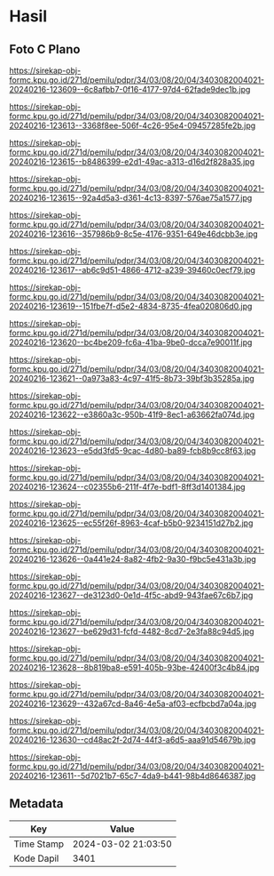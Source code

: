 # Hasil

## Foto C Plano

https://sirekap-obj-formc.kpu.go.id/271d/pemilu/pdpr/34/03/08/20/04/3403082004021-20240216-123609--6c8afbb7-0f16-4177-97d4-62fade9dec1b.jpg

https://sirekap-obj-formc.kpu.go.id/271d/pemilu/pdpr/34/03/08/20/04/3403082004021-20240216-123613--3368f8ee-506f-4c26-95e4-09457285fe2b.jpg

https://sirekap-obj-formc.kpu.go.id/271d/pemilu/pdpr/34/03/08/20/04/3403082004021-20240216-123615--b8486399-e2d1-49ac-a313-d16d2f828a35.jpg

https://sirekap-obj-formc.kpu.go.id/271d/pemilu/pdpr/34/03/08/20/04/3403082004021-20240216-123615--92a4d5a3-d361-4c13-8397-576ae75a1577.jpg

https://sirekap-obj-formc.kpu.go.id/271d/pemilu/pdpr/34/03/08/20/04/3403082004021-20240216-123616--357986b9-8c5e-4176-9351-649e46dcbb3e.jpg

https://sirekap-obj-formc.kpu.go.id/271d/pemilu/pdpr/34/03/08/20/04/3403082004021-20240216-123617--ab6c9d51-4866-4712-a239-39460c0ecf79.jpg

https://sirekap-obj-formc.kpu.go.id/271d/pemilu/pdpr/34/03/08/20/04/3403082004021-20240216-123619--151fbe7f-d5e2-4834-8735-4fea020806d0.jpg

https://sirekap-obj-formc.kpu.go.id/271d/pemilu/pdpr/34/03/08/20/04/3403082004021-20240216-123620--bc4be209-fc6a-41ba-9be0-dcca7e90011f.jpg

https://sirekap-obj-formc.kpu.go.id/271d/pemilu/pdpr/34/03/08/20/04/3403082004021-20240216-123621--0a973a83-4c97-41f5-8b73-39bf3b35285a.jpg

https://sirekap-obj-formc.kpu.go.id/271d/pemilu/pdpr/34/03/08/20/04/3403082004021-20240216-123622--e3860a3c-950b-41f9-8ec1-a63662fa074d.jpg

https://sirekap-obj-formc.kpu.go.id/271d/pemilu/pdpr/34/03/08/20/04/3403082004021-20240216-123623--e5dd3fd5-9cac-4d80-ba89-fcb8b9cc8f63.jpg

https://sirekap-obj-formc.kpu.go.id/271d/pemilu/pdpr/34/03/08/20/04/3403082004021-20240216-123624--c02355b6-211f-4f7e-bdf1-8ff3d1401384.jpg

https://sirekap-obj-formc.kpu.go.id/271d/pemilu/pdpr/34/03/08/20/04/3403082004021-20240216-123625--ec55f26f-8963-4caf-b5b0-9234151d27b2.jpg

https://sirekap-obj-formc.kpu.go.id/271d/pemilu/pdpr/34/03/08/20/04/3403082004021-20240216-123626--0a441e24-8a82-4fb2-9a30-f9bc5e431a3b.jpg

https://sirekap-obj-formc.kpu.go.id/271d/pemilu/pdpr/34/03/08/20/04/3403082004021-20240216-123627--de3123d0-0e1d-4f5c-abd9-943fae67c6b7.jpg

https://sirekap-obj-formc.kpu.go.id/271d/pemilu/pdpr/34/03/08/20/04/3403082004021-20240216-123627--be629d31-fcfd-4482-8cd7-2e3fa88c94d5.jpg

https://sirekap-obj-formc.kpu.go.id/271d/pemilu/pdpr/34/03/08/20/04/3403082004021-20240216-123628--8b819ba8-e591-405b-93be-42400f3c4b84.jpg

https://sirekap-obj-formc.kpu.go.id/271d/pemilu/pdpr/34/03/08/20/04/3403082004021-20240216-123629--432a67cd-8a46-4e5a-af03-ecfbcbd7a04a.jpg

https://sirekap-obj-formc.kpu.go.id/271d/pemilu/pdpr/34/03/08/20/04/3403082004021-20240216-123630--cd48ac2f-2d74-44f3-a6d5-aaa91d54679b.jpg

https://sirekap-obj-formc.kpu.go.id/271d/pemilu/pdpr/34/03/08/20/04/3403082004021-20240216-123611--5d7021b7-65c7-4da9-b441-98b4d8646387.jpg


## Metadata

| Key        | Value               |
| ---------- | ------------------- |
| Time Stamp | 2024-03-02 21:03:50 |
| Kode Dapil | 3401                |




